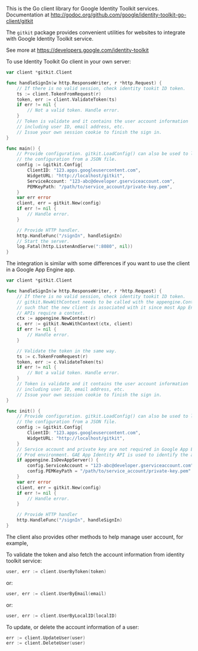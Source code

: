 This is the Go client library for Google Identity Toolkit services.
Documentation at http://godoc.org/github.com/google/identity-toolkit-go-client/gitkit

The `gitkit` package provides convenient utilities for websites to integrate with Google Identity Toolkit service.

See more at https://developers.google.com/identity-toolkit

To use Identity Toolkit Go client in your own server:
```go
var client *gitkit.Client

func handleSignIn(w http.ResponseWriter, r *http.Request) {
	// If there is no valid session, check identity tookit ID token.
	ts := client.TokenFromRequest(r)
	token, err := client.ValidateToken(ts)
	if err != nil {
		// Not a valid token. Handle error.
	}
	// Token is validate and it contains the user account information
	// including user ID, email address, etc.
	// Issue your own session cookie to finish the sign in.
}

func main() {
	// Provide configuration. gitkit.LoadConfig() can also be used to load
	// the configuration from a JSON file.
	config := &gitkit.Config{
		ClientID: "123.apps.googleusercontent.com",
		WidgetURL: "http://localhost/gitkit",
		ServiceAccount: "123-abc@developer.gserviceaccount.com",
		PEMKeyPath: "/path/to/service_account/private-key.pem",
	}
	var err error
	client, err = gitkit.New(config)
	if err != nil {
		// Handle error.
	}

	// Provide HTTP handler.
	http.HandleFunc("/signIn", handleSignIn)
	// Start the server.
	log.Fatal(http.ListenAndServe(":8080", nil))
}
```

The integration is similar with some differences if you want to use the client
in a Google App Engine app.
```go
var client *gitkit.Client

func handleSignIn(w http.ResponseWriter, r *http.Request) {
	// If there is no valid session, check identity tookit ID token.
	// gitkit.NewWithContext needs to be called with the appengine.Context
	// such that the new client is associated with it since most App Engine
	// APIs require a context.
	ctx := appengine.NewContext(r)
	c, err := gitkit.NewWithContext(ctx, client)
	if err != nil {
		// Handle error.
	}

	// Validate the token in the same way.
	ts := c.TokenFromRequest(r)
	token, err := c.ValidateToken(ts)
	if err != nil {
		// Not a valid token. Handle error.
	}
	// Token is validate and it contains the user account information
	// including user ID, email address, etc.
	// Issue your own session cookie to finish the sign in.
}

func init() {
	// Provide configuration. gitkit.LoadConfig() can also be used to load
	// the configuration from a JSON file.
	config := &gitkit.Config{
		ClientID: "123.apps.googleusercontent.com",
		WidgetURL: "http://localhost/gitkit",
	}
	// Service account and private key are not required in Google App Engine
	// Prod environment. GAE App Identity API is used to identify the app.
	if appengine.IsDevAppServer() {
		config.ServiceAccount = "123-abc@developer.gserviceaccount.com"
		config.PEMKeyPath = "/path/to/service_account/private-key.pem"
	}
	var err error
	client, err = gitkit.New(config)
	if err != nil {
		// Handle error.
	}

	// Provide HTTP handler
	http.HandleFunc("/signIn", handleSignIn)
}
```

The client also provides other methods to help manage user account, for example,

To validate the token and also fetch the account information from identity
toolkit service:
```go
user, err := client.UserByToken(token)
```
or:
```go
user, err := client.UserByEmail(email)
```
or:
```go
user, err := client.UserByLocalID(localID)
```

To update, or delete the account information of a user:
```go
err := client.UpdateUser(user)
err := client.DeleteUser(user)
```
